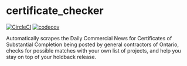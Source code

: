 # certificate_checker
[![CircleCI](https://circleci.com/gh/confirmationbias616/certificate_checker.svg?style=svg)](https://circleci.com/gh/confirmationbias616/certificate_checker)
[![codecov](https://codecov.io/gh/confirmationbias616/certificate_checker/branch/master/graph/badge.svg)](https://codecov.io/gh/confirmationbias616/certificate_checker)

Automatically scrapes the Daily Commercial News for Certificates of Substantial Completion being posted by general contractors of Ontario, checks for possible matches with your own list of projects, and help you stay on top of your holdback release. 
